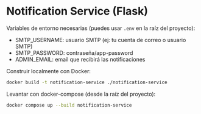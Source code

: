 # Notification Service (Flask)

Variables de entorno necesarias (puedes usar `.env` en la raíz del proyecto):
- SMTP_USERNAME: usuario SMTP (ej: tu cuenta de correo o usuario SMTP)
- SMTP_PASSWORD: contraseña/app-password
- ADMIN_EMAIL: email que recibirá las notificaciones

Construir localmente con Docker:

```bash
docker build -t notification-service ./notification-service
```

Levantar con docker-compose (desde la raíz del proyecto):

```bash
docker compose up --build notification-service
```

